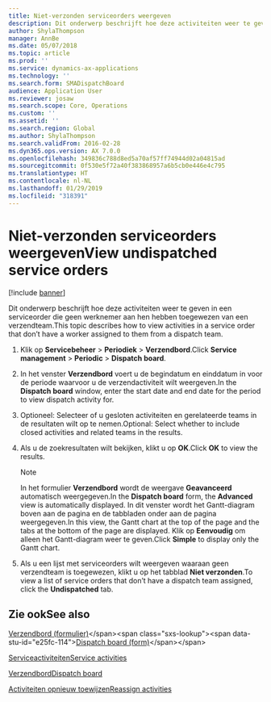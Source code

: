 ```yaml
---
title: Niet-verzonden serviceorders weergeven
description: Dit onderwerp beschrijft hoe deze activiteiten weer te geven in een serviceorder die geen werknemer aan hen hebben toegewezen van een verzendteam.
author: ShylaThompson
manager: AnnBe
ms.date: 05/07/2018
ms.topic: article
ms.prod: ''
ms.service: dynamics-ax-applications
ms.technology: ''
ms.search.form: SMADispatchBoard
audience: Application User
ms.reviewer: josaw
ms.search.scope: Core, Operations
ms.custom: ''
ms.assetid: ''
ms.search.region: Global
ms.author: ShylaThompson
ms.search.validFrom: 2016-02-28
ms.dyn365.ops.version: AX 7.0.0
ms.openlocfilehash: 349836c788d8ed5a70af57ff74944d02a04815ad
ms.sourcegitcommit: 0f530e5f72a40f383868957a6b5cb0e446e4c795
ms.translationtype: HT
ms.contentlocale: nl-NL
ms.lasthandoff: 01/29/2019
ms.locfileid: "318391"
---
```

# <a name="view-undispatched-service-orders"></a><span data-ttu-id="e25fc-103">Niet-verzonden serviceorders weergeven</span><span class="sxs-lookup"><span data-stu-id="e25fc-103">View undispatched service orders</span></span> 

[!include [banner](../includes/banner.md)]


<span data-ttu-id="e25fc-104">Dit onderwerp beschrijft hoe deze activiteiten weer te geven in een serviceorder die geen werknemer aan hen hebben toegewezen van een verzendteam.</span><span class="sxs-lookup"><span data-stu-id="e25fc-104">This topic describes how to view activities in a service order that don’t have a worker assigned to them from a dispatch team.</span></span>

1.  <span data-ttu-id="e25fc-105">Klik op **Servicebeheer** \> **Periodiek** \> **Verzendbord**.</span><span class="sxs-lookup"><span data-stu-id="e25fc-105">Click **Service management** \> **Periodic** \> **Dispatch board**.</span></span>

2.  <span data-ttu-id="e25fc-106">In het venster **Verzendbord** voert u de begindatum en einddatum in voor de periode waarvoor u de verzendactiviteit wilt weergeven.</span><span class="sxs-lookup"><span data-stu-id="e25fc-106">In the **Dispatch board** window, enter the start date and end date for the period to view dispatch activity for.</span></span>

3.  <span data-ttu-id="e25fc-107">Optioneel: Selecteer of u gesloten activiteiten en gerelateerde teams in de resultaten wilt op te nemen.</span><span class="sxs-lookup"><span data-stu-id="e25fc-107">Optional: Select whether to include closed activities and related teams in the results.</span></span>

4.  <span data-ttu-id="e25fc-108">Als u de zoekresultaten wilt bekijken, klikt u op **OK**.</span><span class="sxs-lookup"><span data-stu-id="e25fc-108">Click **OK** to view the results.</span></span>
    

    > [!NOTE]
    > <P><span data-ttu-id="e25fc-109">In het formulier <STRONG>Verzendbord</STRONG> wordt de weergave <STRONG>Geavanceerd</STRONG> automatisch weergegeven.</span><span class="sxs-lookup"><span data-stu-id="e25fc-109">In the <STRONG>Dispatch board</STRONG> form, the <STRONG>Advanced</STRONG> view is automatically displayed.</span></span> <span data-ttu-id="e25fc-110">In dit venster wordt het Gantt-diagram boven aan de pagina en de tabbladen onder aan de pagina weergegeven.</span><span class="sxs-lookup"><span data-stu-id="e25fc-110">In this view, the Gantt chart at the top of the page and the tabs at the bottom of the page are displayed.</span></span> <span data-ttu-id="e25fc-111">Klik op <STRONG>Eenvoudig</STRONG> om alleen het Gantt-diagram weer te geven.</span><span class="sxs-lookup"><span data-stu-id="e25fc-111">Click <STRONG>Simple</STRONG> to display only the Gantt chart.</span></span></P>



5.  <span data-ttu-id="e25fc-112">Als u een lijst met serviceorders wilt weergeven waaraan geen verzendteam is toegewezen, klikt u op het tabblad **Niet verzonden**.</span><span class="sxs-lookup"><span data-stu-id="e25fc-112">To view a list of service orders that don’t have a dispatch team assigned, click the **Undispatched** tab.</span></span>

## <a name="see-also"></a><span data-ttu-id="e25fc-113">Zie ook</span><span class="sxs-lookup"><span data-stu-id="e25fc-113">See also</span></span>

<span data-ttu-id="e25fc-114">[Verzendbord (formulier)](https://technet.microsoft.com/en-us/library/hh242789\(v=ax.60\))</span><span class="sxs-lookup"><span data-stu-id="e25fc-114">[Dispatch board (form)](https://technet.microsoft.com/en-us/library/hh242789\(v=ax.60\))</span></span>

[<span data-ttu-id="e25fc-115">Serviceactiviteiten</span><span class="sxs-lookup"><span data-stu-id="e25fc-115">Service activities</span></span>](service-activities.md)

[<span data-ttu-id="e25fc-116">Verzendbord</span><span class="sxs-lookup"><span data-stu-id="e25fc-116">Dispatch board</span></span>](dispatch-board.md)

[<span data-ttu-id="e25fc-117">Activiteiten opnieuw toewijzen</span><span class="sxs-lookup"><span data-stu-id="e25fc-117">Reassign activities</span></span>](reassign-activities.md)

  



